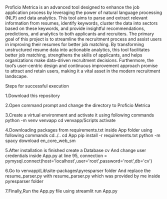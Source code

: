 Proficio Metrica is an advanced tool designed to enhance the job application process by leveraging the power of natural language processing (NLP) and data analytics. This tool aims to parse and extract relevant information from resumes, identify keywords, cluster the data into sectors based on these keywords, and provide insightful recommendations, predictions, and analytics to both applicants and recruiters. The primary goal of this project is to streamline the recruitment process and assist users in improving their resumes for better job matching. By transforming unstructured resume data into actionable analytics, this tool facilitates better job matching, strengthens the skills of applicants, and helps organizations make data-driven recruitment decisions. Furthermore, the tool’s user-centric design and continuous improvement approach promise to attract and retain users, making it a vital asset in the modern recruitment landscape.

Steps for successful execution

1.Download this repository

2.Open command prompt and change the directory to Proficio Metrica

3.Create a virtual environment and activate it using following commands python -m venv venvapp cd venvapp/Scripts activate

4.Downloading packages from requirements.txt inside App folder using following commands cd../.. cd App pip install -r requirements.txt python -m spacy download en_core_web_sm

5.After installation is finished create a Database cv And change user credentials inside App.py at line 95, connection = pymysql.connect(host='localhost',user='root',password='root',db='cv')

6.Go to venvapp\Lib\site-packages\pyresparser folder And replace the resume_parser.py with resume_parser.py which was provided by me inside pyresparser folder

7.Finally,Run the App.py file using streamlit run App.py
